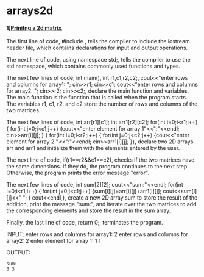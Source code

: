 # arrays2d

#### 1][Prinitng a 2d matrix](inputandprint2dmatrix.cpp)
The first line of code, #include <iostream>, tells the compiler to include the iostream header file, which contains declarations for input and output operations.

The next line of code, using namespace std;, tells the compiler to use the std namespace, which contains commonly used functions and types.

The next few lines of code, int main(), int r1,c1,r2,c2;, cout<<"enter rows and columns for array1: "; cin>>r1; cin>>c1; cout<<"enter rows and columns for array2: "; cin>>r2; cin>>c2;, declare the main function and variables. The main function is the function that is called when the program starts. The variables r1, c1, r2, and c2 store the number of rows and columns of the two matrices.

The next few lines of code, int arr[r1][c1]; int arr1[r2][c2]; for(int i=0;i<r1;i++) { for(int j=0;j<c1;j++) {cout<<"enter element for array 1"<<":"<<endl; cin>>arr[i][j]; } } for(int i=0;i<r2;i++) { for(int j=0;j<c2;j++) {cout<<"enter element for array 2 "<<":"<<endl; cin>>arr1[i][j]; }}, declare two 2D arrays arr and arr1 and initialize them with the elements entered by the user.

The next line of code, if(r1==r2&&c1==c2), checks if the two matrices have the same dimensions. If they do, the program continues to the next step. Otherwise, the program prints the error message "error".

The next few lines of code, int sum[2][2]; cout<<"sum:"<<endl; for(int i=0;i<r1;i++) { for(int j=0;j<c1;j++) {sum[i][j]=arr[i][j]+arr1[i][j]; cout<<sum[i][j]<<" "; } cout<<endl;}, create a new 2D array sum to store the result of the addition, print the message "sum:", and iterate over the two matrices to add the corresponding elements and store the result in the sum array.

Finally, the last line of code, return 0;, terminates the program.

INPUT:
    enter rows and columns for array1: 2
    enter rows and columns for array2: 2
    enter element  for array 1: 1
    1

OUTPUT:

    sum:
    3 3

